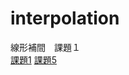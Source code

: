 # interpolation
線形補間　課題１  
[課題1](http://nbviewer.jupyter.org/github/SUZUKITAISHI/interpolation/blob/master/lin_interp2.ipynb)
[課題5](http://nbviewer.jupyter.org/github/SUZUKITAISHI/interpolation/blob/master/%E8%AA%B2%E9%A1%8C5.ipynb)
